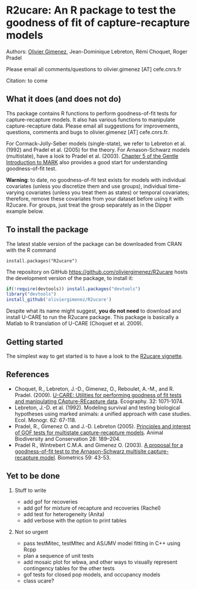 # R2ucare: An R package to test the goodness of fit of capture-recapture models

Authors: [Olivier Gimenez](https://oliviergimenez.github.io/), Jean-Dominique Lebreton, Rémi Choquet, Roger Pradel

Please email all comments/questions to olivier.gimenez [AT] cefe.cnrs.fr

Citation: to come

## What it does (and does not do)

Ths package contains R functions to perform goodness-of-fit tests for capture-recapture models. It also has various functions to 
manipulate capture-recapture data. Please email all suggestions for improvements, questions, comments and bugs to olivier.gimenez [AT] cefe.cnrs.fr.

For Cormack-Jolly-Seber models (single-state), we refer to Lebreton et al. (1992) and Pradel et al. (2005) for the theory. 
For Arnason-Schwarz models (multistate), have a look to Pradel et al. (2003). 
[Chapter 5 of the Gentle Introduction to MARK](http://www.phidot.org/software/mark/docs/book/pdf/chap5.pdf) also provides a good 
start for understanding goodness-of-fit test. 

**Warning**: to date, no goodness-of-fit test exists for models with individual covariates (unless you discretize them and use groups), 
individual time-varying covariates (unless you treat them as states) or temporal covariates; therefore, remove these covariates 
from your dataset before using it with R2ucare. For groups, just treat the group separately as in the Dipper example below. 

## To install the package

The latest stable version of the package can be downloaded from CRAN with the R command
``` 
install.packages("R2ucare")
```

The repository on GitHub https://github.com/oliviergimenez/R2ucare hosts the development version of the package, to install it:
```R
if(!require(devtools)) install.packages("devtools")
library("devtools")
install_github('oliviergimenez/R2ucare')
```

Despite what its name might suggest, **you do not need** to download and install U-CARE to run the R2ucare package. 
This package is basically a Matlab to R translation of U-CARE (Choquet et al. 2009). 

## Getting started

The simplest way to get started is to have a look to the 
[R2ucare vignette](https://github.com/oliviergimenez/R2ucare/blob/master/inst/doc/vignette_R2ucare.Rmd).

## References 

* Choquet, R., Lebreton, J.-D., Gimenez, O., Reboulet, A.-M., and R. Pradel. (2009). [U-CARE: Utilities for performing goodness of fit tests and manipulating CApture-REcapture data](https://dl.dropboxusercontent.com/u/23160641/my-pubs/Choquetetal2009UCARE.pdf). Ecography. 32: 1071-1074.
* Lebreton, J.-D. et al. (1992). Modeling survival and testing biological hypotheses using marked animals: a unified approach with case studies. Ecol. Monogr. 62: 67-118.
* Pradel, R., Gimenez O. and J.-D. Lebreton (2005). [Principles and interest of GOF tests for multistate capture-recapture models](https://dl.dropboxusercontent.com/u/23160641/my-pubs/Pradeletal2005ABC.pdf). Animal Biodiversity and Conservation 28: 189–204.
* Pradel R., Wintrebert C.M.A. and Gimenez O. (2003). [A proposal for a goodness-of-fit test to the Arnason-Schwarz multisite capture-recapture model](https://dl.dropboxusercontent.com/u/23160641/my-pubs/Pradeletal2003Biometrics.pdf). Biometrics 59: 43-53.

## Yet to be done

1. Stuff to write
    + add gof for recoveries
    + add gof for mixture of recapture and recoveries (Rachel)
    + add test for heterogeneity (Anita)
    + add verbose with the option to print tables

2. Not so urgent
    + pass testMitec, testMltec and AS/JMV model fitting in C++ using Rcpp
    + plan a sequence of unit tests
    + add mosaic plot for wbwa, and other ways to visually represent contingency tables for the other tests
    + gof tests for closed pop models, and occupancy models
    + class ucare?

